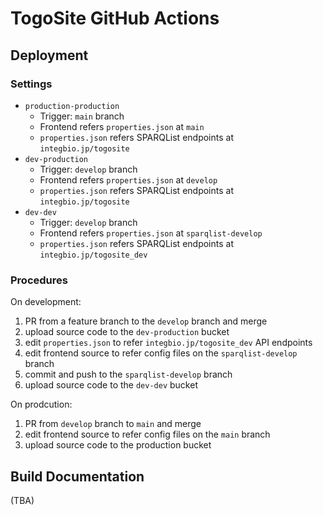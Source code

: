 # TogoSite GitHub Actions

## Deployment

### Settings

- `production-production`
  - Trigger: `main` branch
  - Frontend refers `properties.json` at `main`
  - `properties.json` refers SPARQList endpoints at `integbio.jp/togosite`
- `dev-production`
  - Trigger: `develop` branch
  - Frontend refers `properties.json` at `develop`
  - `properties.json` refers SPARQList endpoints at `integbio.jp/togosite`
- `dev-dev`
  - Trigger: `develop` branch
  - Frontend refers `properties.json` at `sparqlist-develop`
  - `properties.json` refers SPARQList endpoints at `integbio.jp/togosite_dev`

### Procedures

On development:

1. PR from a feature branch to the `develop` branch and merge
2. upload source code to the `dev-production` bucket
3. edit `properties.json` to refer `integbio.jp/togosite_dev` API endpoints
4. edit frontend source to refer config files on the `sparqlist-develop` branch
5. commit and push to the `sparqlist-develop` branch
6. upload source code to the `dev-dev` bucket

On prodcution:

1. PR from `develop` branch to `main` and merge
2. edit frontend source to refer config files on the `main` branch
3. upload source code to the production bucket

## Build Documentation

(TBA)
